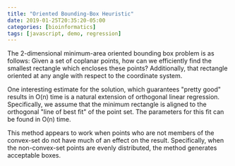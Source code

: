 ```yaml
---
title: "Oriented Bounding-Box Heuristic"
date: 2019-01-25T20:35:20-05:00
categories: [bioinformatics]
tags: [javascript, demo, regression]
---
```


The 2-dimensional minimum-area oriented bounding box problem is as follows:
Given a set of coplanar points, how can we efficiently find the smallest
rectangle which encloses these points? Additionally, that rectangle oriented at
any angle with respect to the coordinate system.

One interesting estimate for the solution, which guarantees "pretty good"
results in O(n) time is a natural extension of orthogonal linear regression.
Specifically, we assume that the minimum rectangle is aligned to the orthogonal
"line of best fit" of the point set. The parameters for this fit can be found
in O(n) time.

This method appears to work when points who are not members of the convex-set do
not have much of an effect on the result. Specifically, when the non-convex-set
points are evenly distributed, the method generates acceptable boxes.

<canvas id="canvas" width="500" height="500"></canvas>

<script type="text/javascript" src="/js/bioinformatics/oriented-bounding-box-heuristic.js"></script>
